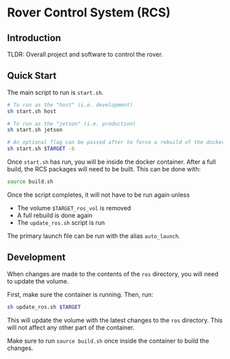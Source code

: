 # Rover Control System (RCS)

## Introduction

TLDR: Overall project and software to control the rover.

## Quick Start

The main script to run is `start.sh`.

```bash
# To run as the "host" (i.e. development)
sh start.sh host

# To run as the "jetson" (i.e. production)
sh start.sh jetson

# An optional flag can be passed after to force a rebuild of the docker image
sh start.sh $TARGET -b
```

Once `start.sh` has run, you will be inside the docker container. After a full build, the RCS packages will need to be built. This can be done with:

```bash
source build.sh
```

Once the script completes, it will not have to be run again unless

- The volume `$TARGET_ros_vol` is removed
- A full rebuild is done again
- The `update_ros.sh` script is run

The primary launch file can be run with the alias `auto_launch`.

## Development

When changes are made to the contents of the `ros` directory, you will need to update the volume.

First, make sure the container is running. Then, run:

```bash
sh update_ros.sh $TARGET
```

This will update the volume with the latest changes to the `ros` directory. This will not affect any other part of the container.

Make sure to run `source build.sh` once inside the container to build the changes.
